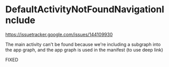 # DefaultActivityNotFoundNavigationInclude

https://issuetracker.google.com/issues/144109930

The main activity can't be found because we're including a subgraph into the app graph, and the app graph is used in the manifest (to use
deep link)

FIXED
